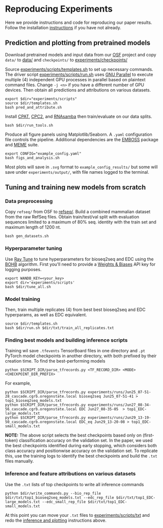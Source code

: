 # Reproducing Experiments
Here we provide instructions and code for reproducing our paper results. Follow the installation [instructions](../README.md) if you have not already. 

## Prediction and plotting from pretrained models

Download pretrained models and input data from our [OSF](https://osf.io/xaeqg/) project and copy `data/` to [data/](data/) and `checkpoints/` to [experiments/checkpoints/](experiments/checkpoints/)

Source [experiments/scripts/templates.sh](scripts/templates.sh) to set up necessary commands. 
The driver script [experiments/scripts/run.sh](scripts/run.sh) uses [GNU Parallel](https://www.gnu.org/software/parallel/) to execute multiple (4) independent GPU processes in parallel based on plaintext command files. Change `-j <n>` if you have a different number of GPU devices. Then obtain all predictions and attributions on various datasets. 

```
export $dir="experiments/scripts"
source $dir/templates.sh
bash pred_and_attribute.sh
```
Install [CPAT](https://cpat.readthedocs.io/en/latest/#installation), [CPC2](http://cpc2.gao-lab.org/download.php), and [RNAsamba](https://apcamargo.github.io/RNAsamba/installation/) then train/evaluate on our data splits.
```
bash $dir/run_tools.sh
```
Produce all figure panels using Matplotlib/Seaborn. A `.yaml` configuration file controls the pipeline. Additional dependencies are the [EMBOSS](https://emboss.sourceforge.net/download/) package and [MEME](https://meme-suite.org/meme/doc/download.html) suite.
```
export CONFIG="example_config.yaml"
bash figs_and_analysis.sh
```
Most plots will save in `.svg` format to `example_config_results/` but some will save under `experiments/output/`, with file names logged to the terminal.

## Tuning and training new models from scratch
### Data preprocessing
Copy `refseq/` from OSF to [refseq/](refseq/). Build a combined mammalian dataset from the raw RefSeq files. Obtain train/test/val split with evaluation sequences limited to a maximum of 80% seq. identity with the train set and maximum length of 1200 nt.
```
bash gen_datasets.sh
```
### Hyperparameter tuning
Use [Ray Tune](https://docs.ray.io/en/latest/tune/index.html) to tune hyperparameters for bioseq2seq and EDC using the [BOHB](https://proceedings.mlr.press/v80/falkner18a/falkner18a.pdf) algorithm. First you'll need to provide a [Weights & Biases](https://wandb.ai/site) API key for logging purposes.
```
export WANDB_KEY=<your_key>
export dir='experiments/scripts'
bash $dir/tune_all.sh
```
### Model training 
Then, train multiple replicates (4) from best best bioseq2seq and EDC hyperparams, as well as EDC equivalent.

```
source $dir/templates.sh
bash $dir/run.sh $dir/txt/train_all_replicates.txt
```
### Finding best models and building inference scripts
Training wil save `.tfevents` TensorBoard files in one directory and `.pt` PyTorch model checkpoints in another directory, with both prefixed by their creation time. To find the best-performing models
```
python $SCRIPT_DIR/parse_tfrecords.py <TF_RECORD_DIR> <MODE> <CHECKPOINT_DIR_PREFIX>
```
For example, 
```
python $SCRIPT_DIR/parse_tfrecords.py experiments/runs/Jun25_07-51-28_cascade.cgrb.oregonstate.local bioseq2seq Jun25_07-51-41 > top1_bioseq2seq_models.txt
python $SCRIPT_DIR/parse_tfrecords.py experiments/runs/Jun27_08-34-56_cascade.cgrb.oregonstate.local EDC Jun27_08-35-05  > top1_EDC-large_models.txt
python $SCRIPT_DIR/parse_tfrecords.py experiments/runs/Jun29_13-19-50_cascade.cgrb.oregonstate.local EDC_eq Jun29_13-20-08 > top1_EDC-small_models.txt
```
**NOTE:** The above script selects the best checkpoints based only on (first-token) classification accuracy on the validation set. In the paper, we used the best checkpoints identified during early stopping, which considers both class accuracy and positionwise accuracy on the validation set. To replicate this, use the training logs to identify the best checkpoints and build the `.txt` files manually.
### Inference and feature attributions on various datasets 
Use the `.txt` lists of top checkpoints to write all inference commands
```
python $dir/write_commands.py --bio_rep_file $dir/txt/top1_bioseq2seq_models.txt --edc_rep_file $dir/txt/top1_EDC-large_models.txt --edc_small_rep_file $dir/txt/top1_EDC-small_models.txt 
```
At this point you can move your `.txt` files to [experiments/scripts/txt](experiments/scripts/txt) and redo the [inference and plotting](#prediction-and-plotting-from-pretrained-models) instructions above.
